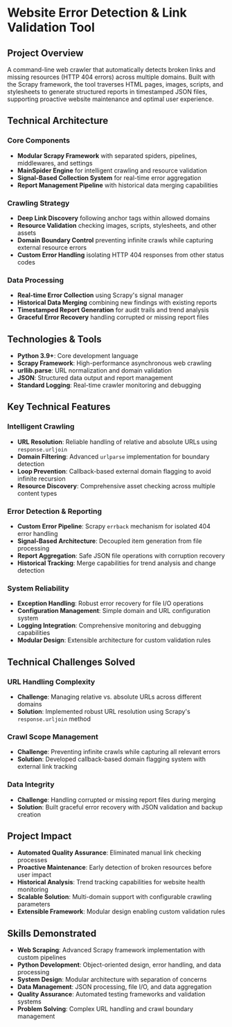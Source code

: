 # Website Error Detection & Link Validation Tool

## Project Overview

A command-line web crawler that automatically detects broken links and missing resources (HTTP 404 errors) across multiple domains. Built with the Scrapy framework, the tool traverses HTML pages, images, scripts, and stylesheets to generate structured reports in timestamped JSON files, supporting proactive website maintenance and optimal user experience.

## Technical Architecture

### Core Components

* **Modular Scrapy Framework** with separated spiders, pipelines, middlewares, and settings
* **MainSpider Engine** for intelligent crawling and resource validation
* **Signal-Based Collection System** for real-time error aggregation
* **Report Management Pipeline** with historical data merging capabilities

### Crawling Strategy

* **Deep Link Discovery** following anchor tags within allowed domains
* **Resource Validation** checking images, scripts, stylesheets, and other assets
* **Domain Boundary Control** preventing infinite crawls while capturing external resource errors
* **Custom Error Handling** isolating HTTP 404 responses from other status codes

### Data Processing

* **Real-time Error Collection** using Scrapy's signal manager
* **Historical Data Merging** combining new findings with existing reports
* **Timestamped Report Generation** for audit trails and trend analysis
* **Graceful Error Recovery** handling corrupted or missing report files

## Technologies & Tools

* **Python 3.9+**: Core development language
* **Scrapy Framework**: High-performance asynchronous web crawling
* **urllib.parse**: URL normalization and domain validation
* **JSON**: Structured data output and report management
* **Standard Logging**: Real-time crawler monitoring and debugging

## Key Technical Features

### Intelligent Crawling

* **URL Resolution**: Reliable handling of relative and absolute URLs using `response.urljoin`
* **Domain Filtering**: Advanced `urlparse` implementation for boundary detection
* **Loop Prevention**: Callback-based external domain flagging to avoid infinite recursion
* **Resource Discovery**: Comprehensive asset checking across multiple content types

### Error Detection & Reporting

* **Custom Error Pipeline**: Scrapy `errback` mechanism for isolated 404 error handling
* **Signal-Based Architecture**: Decoupled item generation from file processing
* **Report Aggregation**: Safe JSON file operations with corruption recovery
* **Historical Tracking**: Merge capabilities for trend analysis and change detection

### System Reliability

* **Exception Handling**: Robust error recovery for file I/O operations
* **Configuration Management**: Simple domain and URL configuration system
* **Logging Integration**: Comprehensive monitoring and debugging capabilities
* **Modular Design**: Extensible architecture for custom validation rules

## Technical Challenges Solved

### URL Handling Complexity

* **Challenge**: Managing relative vs. absolute URLs across different domains
* **Solution**: Implemented robust URL resolution using Scrapy's `response.urljoin` method

### Crawl Scope Management

* **Challenge**: Preventing infinite crawls while capturing all relevant errors
* **Solution**: Developed callback-based domain flagging system with external link tracking

### Data Integrity

* **Challenge**: Handling corrupted or missing report files during merging
* **Solution**: Built graceful error recovery with JSON validation and backup creation

## Project Impact

* **Automated Quality Assurance**: Eliminated manual link checking processes
* **Proactive Maintenance**: Early detection of broken resources before user impact
* **Historical Analysis**: Trend tracking capabilities for website health monitoring
* **Scalable Solution**: Multi-domain support with configurable crawling parameters
* **Extensible Framework**: Modular design enabling custom validation rules

## Skills Demonstrated

* **Web Scraping**: Advanced Scrapy framework implementation with custom pipelines
* **Python Development**: Object-oriented design, error handling, and data processing
* **System Design**: Modular architecture with separation of concerns
* **Data Management**: JSON processing, file I/O, and data aggregation
* **Quality Assurance**: Automated testing frameworks and validation systems
* **Problem Solving**: Complex URL handling and crawl boundary management
